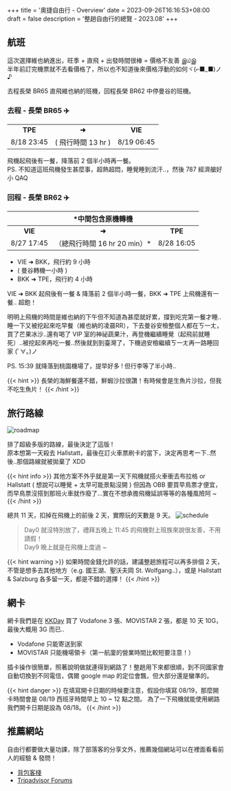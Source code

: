 +++
title = '奧捷自由行 - Overview'
date = 2023-09-26T16:16:53+08:00
draft = false
description = '整趟自由行的總覽 - 2023.08'
+++

## 航班 
這次選擇維也納進出，旺季 + 直飛 + 出發時間很棒 = 價格不友善 இ௰இ   
半年前訂完機票就不去看價格了，所以也不知道後來價格浮動的如何ヾ(⌐■_■)ノ♪

去程長榮 BR65 直飛維也納的班機，回程長榮 BR62 中停曼谷的班機。

### 去程 - 長榮 BR65 :airplane:

|            |            |            |
| :--------: | :--------: | :--------: |
|  **TPE**   |   **➜**   |   **VIE**  |
| 8/18 23:45  |  ( 飛行時間 13 hr )    | 8/19 06:45     |


飛機起飛後有一餐，降落前 2 個半小時再一餐。  
PS. 不知道這班飛機發生甚麼事，超熱超悶，睡覺睡到流汗..，然後 787 經濟艙好小 QAQ

### 回程 - 長榮 BR62 :airplane:
 <!-- 8/27 17:45 ➜ 8/28 16:05 ( 總飛行時間 16 hr 20 min )  -->

|            |     *中間包含原機轉機        |            |
| :--------: | :--------: | :--------: |
|  **VIE**   |   **➜**   |   **TPE**  |
| 8/27 17:45  |  （總飛行時間 16 hr 20 min）* | 8/28 16:05     |

* VIE ➜ BKK，飛行約 9 小時
* ( 曼谷轉機一小時 ) 
* BKK ➜ TPE，飛行約 4 小時

VIE ➜ BKK 起飛後有一餐 & 降落前 2 個半小時一餐，BKK ➜ TPE 上飛機還有一餐.. 超飽！

明明上飛機的時間是維也納的下午但不知道為甚麼就好累，撐到吃完第一餐才睡..睡一下又被挖起來吃早餐（維也納的凌晨RR），下去曼谷安檢整個人都在ㄎ一ㄤ，買了芒果冰沙..還有喝了 VIP 室的神祕蔬果汁，再登機繼續睡覺（起飛前就睡死）..被挖起來再吃一餐..然後就到到臺灣了，下機過安檢繼續ㄎ一ㄤ再一路睡回家 (ﾟ∀。)ノ

PS. 15:39 就降落到桃園機場了，提早好多 ! 但行李等了半小時..

{{< hint >}}
長榮的海鮮餐還不錯，鮮蝦沙拉很讚！有時候會是生魚片沙拉，但我不吃生魚片！
{{< /hint >}}

## 旅行路線

![roadmap](map.png)

排了超級多版的路線，最後決定了這版 !  
原本想第一天殺去 Hallstatt，最後在訂火車票刷卡的當下，決定再思考一下..然後..那個路線就被拋棄了 XDD

{{< hint info >}}
其他方案不外乎就是第一天下飛機就搭火車衝去布拉格 or Hallstatt ( 想說可以睡覺 + 太早可能景點沒開 )
但因為 OBB 要買早鳥票才便宜，而早鳥票沒搭到那班火車就作廢了...實在不想承擔飛機延誤等等的各種風險阿 ~
{{< /hint >}}


總共 11 天，扣掉在飛機上的前後 2 天，實際玩的天數是 9 天。
![schedule](schedule.png)
> Day0 就沒特別放了，禮拜五晚上 11:45 的飛機對上班族來說很友善，不用請假！  
> Day9 晚上就是在飛機上度過 ~

{{< hint warning >}}
如果時間金錢允許的話，建議整趟旅程可以再多排個 2 天，不管是想多去其他地方（e.g. 國王湖、聖沃夫岡 St. Wolfgang..），或是 Hallstatt & Salzburg 各多留一天，都是不錯的選擇！
{{< /hint >}}

## 網卡

網卡我們是在 [KKDay](https://www.kkday.com/zh-tw/product/134326?utm_nooverride=1)
 買了 Vodafone 3 張、MOVISTAR 2 張，都是 10 天 10G，最後大概用 3G 而已..

* Vodafone 只能寄送到家
* MOVISTAR 只能機場領卡（第一航廈的營業時間比較短要注意！）

插卡操作很簡單，照著說明做就連得到網路了！整趟用下來都很順，到不同國家會自動切換到不同電信，偶爾 google map 的定位會飄，但大部分還是蠻準的。

{{< hint danger >}}
在填寫開卡日期的時候要注意，假設你填寫 08/19，那麼開卡時間會是 08/19 西班牙時間早上 10 ~ 12 點之間。 
為了一下飛機就能使用網路我們開卡日期是設為 08/18。
{{< /hint >}}


## 推薦網站
自由行都要做大量功課，除了部落客的分享文外，推薦幾個網站可以在裡面看看前人的經驗 & 發問！

* [背包客棧](https://www.backpackers.com.tw/forum/)
* [Tripadvisor Forums](https://www.tripadvisor.com/ForumHome)